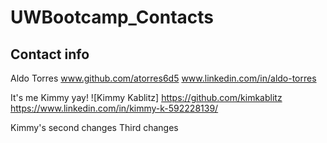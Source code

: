 # UWBootcamp_Contacts

## Contact info

Aldo Torres   www.github.com/atorres6d5 www.linkedin.com/in/aldo-torres



It's me Kimmy yay!
![Kimmy Kablitz] https://github.com/kimkablitz https://www.linkedin.com/in/kimmy-k-592228139/

Kimmy's second changes
Third changes
